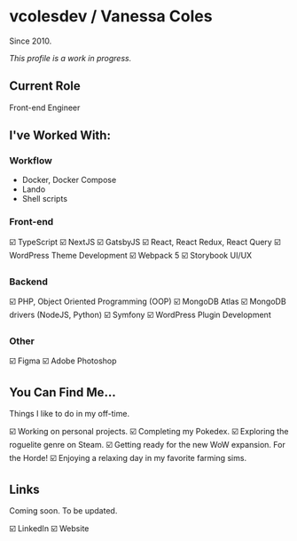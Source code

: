 # vcolesdev / Vanessa Coles

Since 2010.

*This profile is a work in progress.* 

## Current Role

Front-end Engineer

## I've Worked With:

### Workflow

- Docker, Docker Compose
- Lando
- Shell scripts

### Front-end

:ballot_box_with_check: TypeScript
:ballot_box_with_check: NextJS
:ballot_box_with_check: GatsbyJS
:ballot_box_with_check: React, React Redux, React Query
:ballot_box_with_check: WordPress Theme Development
:ballot_box_with_check: Webpack 5
:ballot_box_with_check: Storybook UI/UX

### Backend

:ballot_box_with_check: PHP, Object Oriented Programming (OOP)
:ballot_box_with_check: MongoDB Atlas
:ballot_box_with_check: MongoDB drivers (NodeJS, Python)
:ballot_box_with_check: Symfony
:ballot_box_with_check: WordPress Plugin Development

### Other

:ballot_box_with_check: Figma
:ballot_box_with_check: Adobe Photoshop

## You Can Find Me...

Things I like to do in my off-time.

:ballot_box_with_check: Working on personal projects.
:ballot_box_with_check: Completing my Pokedex.
:ballot_box_with_check: Exploring the roguelite genre on Steam.
:ballot_box_with_check: Getting ready for the new WoW expansion. For the Horde!
:ballot_box_with_check: Enjoying a relaxing day in my favorite farming sims.

## Links

Coming soon.  To be updated.

:ballot_box_with_check: LinkedIn
:ballot_box_with_check: Website
